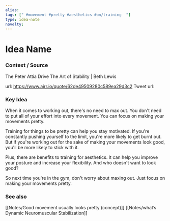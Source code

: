 ```yaml
---
alias: 
tags: [" #movement #pretty #aesthetics #on/training  "]
type: idea-note
novelty: 
---
```

# Idea Name

### Context / Source
The Peter Attia Drive
The Art of Stability | Beth Lewis

url: https://www.airr.io/quote/62de49509280c589ea29d3c2
Tweet url: 

### Key Idea

When it comes to working out, there's no need to max out. You don't need to put all of your effort into every movement. You can focus on making your movements pretty.

Training for things to be pretty can help you stay motivated. If you're constantly pushing yourself to the limit, you're more likely to get burnt out. But if you're working out for the sake of making your movements look good, you'll be more likely to stick with it.

Plus, there are benefits to training for aesthetics. It can help you improve your posture and increase your flexibility. And who doesn't want to look good?

So next time you're in the gym, don't worry about maxing out. Just focus on making your movements pretty.

### See also
[[Notes/Good movement usually looks pretty (concept)]]
[[Notes/what’s Dynamic Neuromuscular Stabilization]]
